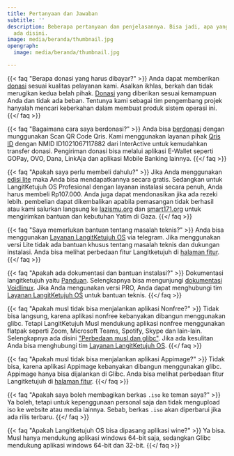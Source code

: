 ```yaml
---
title: Pertanyaan dan Jawaban
subtitle: ''
description: Beberapa pertanyaan dan penjelasannya. Bisa jadi, apa yang Anda maksud
  ada disini.
image: media/beranda/thumbnail.jpg
opengraph:
  image: media/beranda/thumbnail.jpg

---
```

{{< faq "Berapa donasi yang harus dibayar?" >}}
Anda dapat memberikan [donasi](../donasi) sesuai kualitas pelayanan kami. Asalkan ikhlas, berkah dan tidak merugikan kedua belah pihak. [Donasi](../donasi) yang diberikan sesuai kemampuan Anda dan tidak ada beban. Tentunya kami sebagai tim pengembang projek hanyalah mencari keberkahan dalam membuat produk sistem operasi ini.
{{</ faq >}}

{{< faq "Bagaimana cara saya berdonasi?" >}}
Anda bisa [berdonasi](../donasi) dengan munggunakan Scan QR Code Qris. Kami menggunakan layanan pihak [Qris ID](https://qris.id) dengan NMID ID1021067117882 dari InterActive untuk kemudahkan transfer donasi. Pengiriman donasi bisa melalui aplikasi E-Wallet seperti GOPay, OVO, Dana, LinkAja dan aplikasi Mobile Banking lainnya.
{{</ faq >}}

{{< faq "Apakah saya perlu membeli dahulu?" >}} Jika Anda menggunakan [edisi lite](../lite) maka Anda bisa mendapatkannya secara gratis. Sedangkan untuk LangitKetujuh OS Profesional dengan layanan instalasi secara penuh, Anda harus membeli Rp107.000. Anda juga dapat mendonasikan jika ada rezeki lebih. pembelian dapat dikembalikan apabila pemasangan tidak berhasil atau kami salurkan langsung ke [lazismu.org](https://lazismu.org/) dan [smart171.org](https://smart171.org) untuk mengirimkan bantuan dan kebutuhan Yatim di Gaza. {{</ faq >}}


{{< faq "Saya memerlukan bantuan tentang masalah teknis?" >}}
Anda bisa menggunakan [Layanan LangitKetujuh OS](https://t.me/LangitKetujuh_bot) via telegram. Jika menggunakan versi Lite tidak ada bantuan khusus tentang masalah teknis dan dukungan instalasi. Anda bisa melihat perbedaan fitur Langitketujuh di [halaman fitur](../fitur).
{{</ faq >}}

{{< faq "Apakah ada dokumentasi dan bantuan instalasi?" >}}
Dokumentasi langitketujuh yaitu [Panduan](https://panduan.langitketujuh.id/). Selengkapnya bisa mengunjungi [dokumentasi Voidlinux](https://docs.voidlinux.org/). Jika Anda mengunakan versi PRO, Anda dapat menghubungi tim [Layanan LangitKetujuh OS](https://t.me/LangitKetujuh_bot) untuk bantuan teknis.
{{</ faq >}}

{{< faq "Apakah musl tidak bisa menjalankan aplikasi Nonfree?" >}}
Tidak bisa langsung, karena aplikasi nonfree kebanyakan dibangun menggunakan glibc. Tetapi LangitKetujuh Musl mendukung aplikasi nonfree menggunakan flatpak seperti Zoom, Microsoft Teams, Spotify, Skype dan lain-lain. Selengkapnya ada disini ["Perbedaan musl dan glibc"](https://panduan.langitketujuh.id/perbandingan/musl-vs-glibc.html). Jika ada kesulitan Anda bisa menghubungi tim [Layanan LangitKetujuh OS](https://t.me/LangitKetujuh_bot).
{{</ faq >}}

{{< faq "Apakah musl tidak bisa menjalankan aplikasi Appimage?" >}}
Tidak bisa, karena aplikasi Appimage kebanyakan dibangun menggunakan glibc. Appimage hanya bisa dijalankan di Glibc. Anda bisa melihat perbedaan fitur Langitketujuh di [halaman fitur](../fitur).
{{</ faq >}}

{{< faq "Apakah saya boleh membagikan berkas `.iso` ke teman saya?" >}}
Ya boleh, tetapi untuk kepenggunaan personal saja dan tidak mengupload iso ke website atau media lainnya. Sebab, berkas `.iso` akan diperbarui jika ada rilis terbaru.
{{</ faq >}}

{{< faq "Apakah Langitketujuh OS bisa dipasang aplikasi wine?" >}}
Ya bisa. Musl hanya mendukung aplikasi windows 64-bit saja, sedangkan Glibc mendukung aplikasi windows 64-bit dan 32-bit.
{{</ faq >}}
